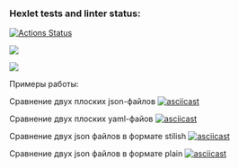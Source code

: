 ### Hexlet tests and linter status:
[![Actions Status](https://github.com/al-ov73/frontend-project-46/actions/workflows/hexlet-check.yml/badge.svg)](https://github.com/al-ov73/frontend-project-46/actions)

<a href="https://codeclimate.com/github/al-ov73/frontend-project-46/maintainability"><img src="https://api.codeclimate.com/v1/badges/d0037ab84ae3f7863cd3/maintainability" /></a>

<a href="https://codeclimate.com/github/al-ov73/frontend-project-46/test_coverage"><img src="https://api.codeclimate.com/v1/badges/d0037ab84ae3f7863cd3/test_coverage" /></a>

Примеры работы:

Сравнение двух плоских json-файлов
[![asciicast](https://asciinema.org/a/642754.svg)](https://asciinema.org/a/642754)

Сравнение двух плоских yaml-файов
[![asciicast](https://asciinema.org/a/642877.svg)](https://asciinema.org/a/642877)

Сравнение двух json файлов в формате stilish
[![asciicast](https://asciinema.org/a/644496.svg)](https://asciinema.org/a/644496)

Сравнение двух json файлов в формате plain
[![asciicast](https://asciinema.org/a/644498.svg)](https://asciinema.org/a/644498)